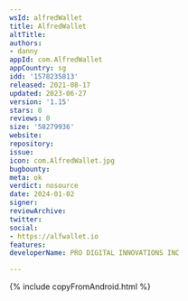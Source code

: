 ```yaml
---
wsId: alfredWallet
title: AlfredWallet
altTitle: 
authors:
- danny
appId: com.AlfredWallet
appCountry: sg
idd: '1578235813'
released: 2021-08-17
updated: 2023-06-27
version: '1.15'
stars: 0
reviews: 0
size: '58279936'
website: 
repository: 
issue: 
icon: com.AlfredWallet.jpg
bugbounty: 
meta: ok
verdict: nosource
date: 2024-01-02
signer: 
reviewArchive: 
twitter: 
social:
- https://alfwallet.io
features: 
developerName: PRO DIGITAL INNOVATIONS INC

---
```


{% include copyFromAndroid.html %}